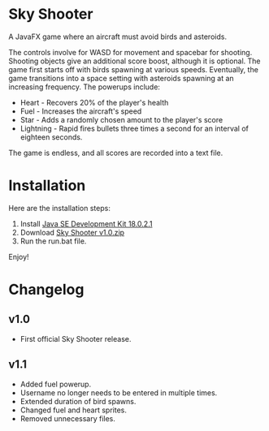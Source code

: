 # Sky Shooter
A JavaFX game where an aircraft must avoid birds and asteroids.

The controls involve for WASD for movement and spacebar for shooting. Shooting objects give an additional score boost, although it is optional. The game first starts off with birds spawning at various speeds. Eventually, the game transitions into a space setting with asteroids spawning at an increasing frequency. The powerups include:

* Heart - Recovers 20% of the player's health
* Fuel - Increases the aircraft's speed
* Star - Adds a randomly chosen amount to the player's score
* Lightning - Rapid fires bullets three times a second for an interval of eighteen seconds.

The game is endless, and all scores are recorded into a text file.

# Installation
Here are the installation steps:
1. Install [Java SE Development Kit 18.0.2.1](https://www.oracle.com/java/technologies/downloads/#jdk18-windows)
2. Download [Sky Shooter v1.0.zip](https://github.com/PranithVP/Sky-Shooter/tree/main/downloads)
3. Run the run.bat file. 

Enjoy!

# Changelog

## v1.0

* First official Sky Shooter release.

## v1.1

* Added fuel powerup.
* Username no longer needs to be entered in multiple times.
* Extended duration of bird spawns.
* Changed fuel and heart sprites.
* Removed unnecessary files.
